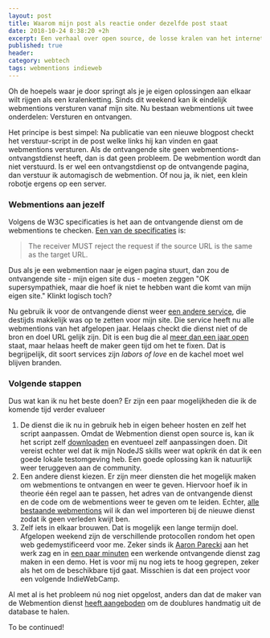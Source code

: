 ```yaml
---
layout: post
title: Waarom mijn post als reactie onder dezelfde post staat
date: 2018-10-24 8:38:20 +2h
excerpt: Een verhaal over open source, de losse kralen van het internet en eigen technisch inzicht.
published: true
header:
category: webtech
tags: webmentions indieweb 
---
```

Oh de hoepels waar je door springt als je je eigen oplossingen aan elkaar wilt rijgen als een kralenketting. Sinds dit weekend kan ik eindelijk webmentions versturen vanaf mijn site. Nu bestaan webmentions uit twee onderdelen: Versturen en ontvangen. 

Het principe is best simpel: Na publicatie van een nieuwe blogpost checkt het verstuur-script in de post welke links hij kan vinden en gaat webmentions versturen. Als de ontvangende site geen webmentions-ontvangstdienst heeft, dan is dat geen probleem. De webmention wordt dan niet verstuurd. Is er wel een ontvangstdienst op de ontvangende pagina, dan verstuur ik automagisch de webmention. Of nou ja, ik niet, een klein robotje ergens op een server.

### Webmentions aan jezelf
Volgens de W3C specificaties is het aan de ontvangende dienst om de webmentions te checken. [Een van de specificaties](https://www.w3.org/TR/webmention/#request-verification) is:

> The receiver MUST reject the request if the source URL is the same as the target URL.

Dus als je een webmention naar je eigen pagina stuurt, dan zou de ontvangende site - mijn eigen site dus - moeten zeggen "OK supersympathiek, maar die hoef ik niet te hebben want die komt van mijn eigen site." Klinkt logisch toch?

Nu gebruik ik voor de ontvangende dienst weer [een andere service](https://webmention.herokuapp.com/), die destijds makkelijk was op te zetten voor mijn site. Die service heeft nu alle webmentions van het afgelopen jaar. Helaas checkt die dienst niet of de bron en doel URL gelijk zijn. Dit is een bug die al [meer dan een jaar open](https://github.com/voxpelli/webpage-webmentions/issues/43) staat, maar helaas heeft de maker geen tijd om het te fixen. Dat is begrijpelijk, dit soort services zijn _labors of love_ en de kachel moet wel blijven branden. 

### Volgende stappen

Dus wat kan ik nu het beste doen? Er zijn een paar mogelijkheden die ik de komende tijd verder evalueer

1. De dienst die ik nu in gebruik heb in eigen beheer hosten en zelf het script aanpassen. Omdat de Webmention dienst open source is, kan ik het script zelf [downloaden](https://github.com/voxpelli/webpage-webmentions) en eventueel zelf aanpassingen doen. Dit vereist echter wel dat ik mijn NodeJS skills weer wat opkrik én dat ik een goede lokale testomgeving heb. Een goede oplossing kan ik natuurlijk weer teruggeven aan de community. 
2. Een andere dienst kiezen. Er zijn meer diensten die het mogelijk maken om webmentions te ontvangen en weer te geven. Hiervoor hoef ik in theorie één regel aan te passen, het adres van de ontvangende dienst en de code om de webmentions weer te geven om te leiden. Echter, [alle bestaande webmentions](https://webmention.herokuapp.com/user/sites/diggingthedigital.com) wil ik dan wel importeren bij de nieuwe dienst zodat ik geen verleden kwijt ben. 
3. Zelf iets in elkaar brouwen. Dat is mogelijk een lange termijn doel. Afgelopen weekend zijn de verschillende protocollen rondom het open web gedemystificeerd voor me. Zeker sinds ik [Aaron Parecki](https://aaronparecki.com/) aan het werk zag en in [een paar minuten](https://www.zylstra.org/blog/2018/10/micropubiwcnuremberg/) een werkende ontvangende dienst zag maken in een demo. Het is voor mij nu nog iets te hoog gegrepen, zeker als het om de beschikbare tijd gaat. Misschien is dat een project voor een volgende IndieWebCamp. 

Al met al is het probleem nú nog niet opgelost, anders dan dat de maker van de Webmention dienst [heeft aangeboden](https://github.com/voxpelli/webpage-webmentions/issues/43#issuecomment-432535847) om de doublures handmatig uit de database te halen. 

To be continued!
